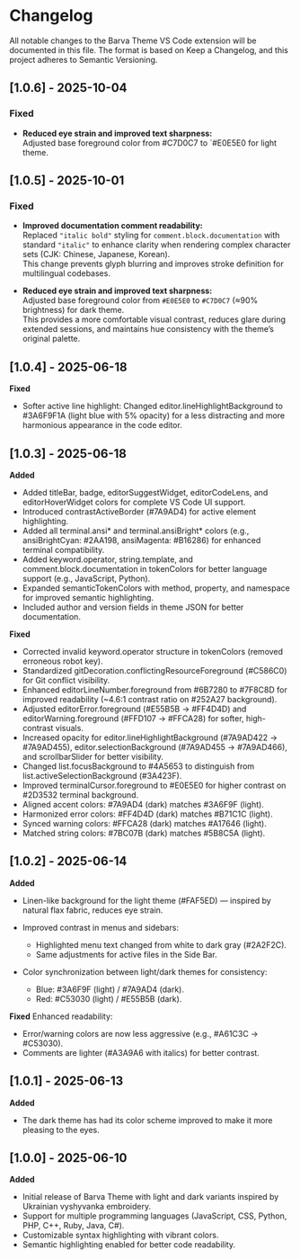 # Changelog

All notable changes to the Barva Theme VS Code extension will be documented in this file.
The format is based on Keep a Changelog, and this project adheres to Semantic Versioning.
<br>

## [1.0.6] - 2025-10-04  
### Fixed 
- **Reduced eye strain and improved text sharpness:**  
  Adjusted base foreground color from #C7D0C7 to `#E0E5E0 for light theme.  

## [1.0.5] - 2025-10-01  
### Fixed  
- **Improved documentation comment readability:**  
  Replaced `"italic bold"` styling for `comment.block.documentation` with standard `"italic"` to enhance clarity when rendering complex character sets (CJK: Chinese, Japanese, Korean).  
  This change prevents glyph blurring and improves stroke definition for multilingual codebases.

- **Reduced eye strain and improved text sharpness:**  
  Adjusted base foreground color from `#E0E5E0` to `#C7D0C7` (≈90% brightness) for dark theme.  
  This provides a more comfortable visual contrast, reduces glare during extended sessions, and maintains hue consistency with the theme’s original palette.

## [1.0.4] - 2025-06-18

**Fixed**
- Softer active line highlight: Changed editor.lineHighlightBackground to #3A6F9F1A (light blue with 5% opacity) for a less distracting and more harmonious appearance in the code editor.

## [1.0.3] - 2025-06-18

**Added**
- Added titleBar, badge, editorSuggestWidget, editorCodeLens, and editorHoverWidget colors for complete VS Code UI support.
- Introduced contrastActiveBorder (#7A9AD4) for active element highlighting.
- Added all terminal.ansi* and terminal.ansiBright* colors (e.g., ansiBrightCyan: #2AA198, ansiMagenta: #B16286) for enhanced terminal compatibility.
- Added keyword.operator, string.template, and comment.block.documentation in tokenColors for better language support (e.g., JavaScript, Python).
- Expanded semanticTokenColors with method, property, and namespace for improved semantic highlighting.
- Included author and version fields in theme JSON for better documentation.

**Fixed**
- Corrected invalid keyword.operator structure in tokenColors (removed erroneous robot key).
- Standardized gitDecoration.conflictingResourceForeground (#C586C0) for Git conflict visibility.
- Enhanced editorLineNumber.foreground from #6B7280 to #7F8C8D for improved readability (~4.6:1 contrast ratio on #252A27 background).
- Adjusted editorError.foreground (#E55B5B → #FF4D4D) and editorWarning.foreground (#FFD107 → #FFCA28) for softer, high-contrast visuals.
- Increased opacity for editor.lineHighlightBackground (#7A9AD422 → #7A9AD455), editor.selectionBackground (#7A9AD455 → #7A9AD466), and scrollbarSlider for better visibility.
- Changed list.focusBackground to #4A5653 to distinguish from list.activeSelectionBackground (#3A423F).
- Improved terminalCursor.foreground to #E0E5E0 for higher contrast on #2D3532 terminal background.
- Aligned accent colors: #7A9AD4 (dark) matches #3A6F9F (light).
- Harmonized error colors: #FF4D4D (dark) matches #B71C1C (light).
- Synced warning colors: #FFCA28 (dark) matches #A17646 (light).
- Matched string colors: #7BC07B (dark) matches #5B8C5A (light).


## [1.0.2] - 2025-06-14

**Added**
- Linen-like background for the light theme (#FAF5ED) — inspired by natural flax fabric, reduces eye strain.
- Improved contrast in menus and sidebars:
  - Highlighted menu text changed from white to dark gray (#2A2F2C).
  - Same adjustments for active files in the Side Bar.

- Color synchronization between light/dark themes for consistency:
  - Blue: #3A6F9F (light) / #7A9AD4 (dark).
  - Red: #C53030 (light) / #E55B5B (dark).

**Fixed**
Enhanced readability:
- Error/warning colors are now less aggressive (e.g., #A61C3C → #C53030).
- Comments are lighter (#A3A9A6 with italics) for better contrast.


## [1.0.1] - 2025-06-13

**Added**
- The dark theme has had its color scheme improved to make it more pleasing to the eyes.


## [1.0.0] - 2025-06-10

**Added** 
- Initial release of Barva Theme with light and dark variants inspired by Ukrainian vyshyvanka embroidery.
- Support for multiple programming languages (JavaScript, CSS, Python, PHP, C++, Ruby, Java, C#).
- Customizable syntax highlighting with vibrant colors.
- Semantic highlighting enabled for better code readability.
